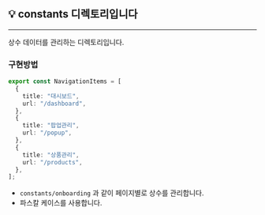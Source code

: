 ## 💡 constants 디렉토리입니다

---

상수 데이터를 관리하는 디렉토리입니다.

### 구현방법

```ts
export const NavigationItems = [
  {
    title: "대시보드",
    url: "/dashboard",
  },
  {
    title: "팝업관리",
    url: "/popup",
  },
  {
    title: "상품관리",
    url: "/products",
  },
];
```

- `constants/onboarding` 과 같이 페이지별로 상수를 관리합니다.
- 파스칼 케이스를 사용합니다.
